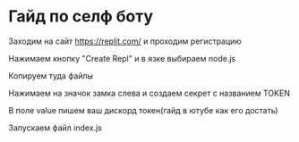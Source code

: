 # Гайд по селф боту
Заходим на сайт https://replit.com/ и проходим регистрацию

Нажимаем кнопку "Create Repl" и в язке выбираем node.js

Копируем туда файлы 

Нажимаем на значок замка слева и создаем секрет с названием TOKEN

В поле value пишем ваш дискорд токен(гайд в ютубе как его достать)

Запускаем файл index.js
